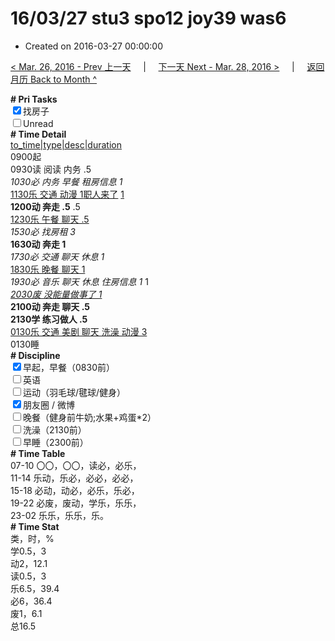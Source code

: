 # 16/03/27 stu3 spo12 joy39 was6

- Created on 2016-03-27 00:00:00

[< Mar. 26, 2016 - Prev 上一天](/_archived/lifelogs/2016/03/d26.md) &nbsp; &nbsp; | &nbsp; &nbsp; [下一天 Next - Mar. 28, 2016 >](/_archived/lifelogs/2016/03/d28.md) &nbsp; &nbsp; |  &nbsp; &nbsp; [返回月历 Back to Month ^](/_archived/lifelogs/2016/03/index.md)
<br/><div><b># Pri Tasks</b></div><div><input checked="true" type="checkbox"/>找房子</div><div><input type="checkbox"/>Unread</div><div><b># Time Detail</b></div><div><u>to_time|type|desc|duration</u></div><div>0900起</div><div>0930读 阅读 内务 .5</div><div><i>1030必 内务 早餐 租房信息 1</i></div><div><u>1130乐 交通 动漫 1</u><u>职人来了</u> <u>1</u></div><div><b>1200动 奔走 .5</b> .5</div><div><u>1230乐 午餐 聊天 .5</u></div><div><i>1530必 找房租 3</i></div><div><b>1630动 奔走 1</b></div><div><i>1730必 交通 聊天 休息 1</i></div><div><u>1830乐 晚餐 聊天 1</u></div><div><i>1930必 音乐 聊天 休息 住房信息 1</i> 1</div><div><u><i>2030废 没能量做事了 1</i></u></div><div><b>2100动 奔走 聊天 .5</b></div><div><b>2130学 练习做人 .5</b></div><div><u>0130乐 交通 美剧 聊天 洗澡 动漫 3</u></div><div>0130睡</div><div><b># Discipline</b></div><div><input checked="true" type="checkbox"/>早起，早餐（0830前）</div><div><input type="checkbox"/>英语</div><div><input type="checkbox"/>运动（羽毛球/毽球/健身）</div><div><input checked="true" type="checkbox"/>朋友圈 / 微博</div><div><input type="checkbox"/>晚餐（健身前牛奶;水果+鸡蛋*2）</div><div><input type="checkbox"/>洗澡（2130前）</div><div><input type="checkbox"/>早睡（2300前）</div><div><b># Time Table</b></div><div>07-10 〇〇，〇〇，读必，必乐，</div><div>11-14 乐动，乐必，必必，必必，</div><div>15-18 必动，动必，必乐，乐必，</div><div>19-22 必废，废动，学乐，乐乐，</div><div>23-02 乐乐，乐乐，乐。</div><div><b># Time Stat</b></div><div>类，时，%</div><div>学0.5，3</div><div>动2，12.1</div><div>读0.5，3</div><div>乐6.5，39.4</div><div>必6，36.4</div><div>废1，6.1</div><div>总16.5</div>
